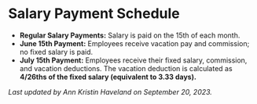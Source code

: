 # Salary Payment Schedule

- **Regular Salary Payments:** Salary is paid on the 15th of each month.  
- **June 15th Payment:** Employees receive vacation pay and commission; no fixed salary is paid.  
- **July 15th Payment:** Employees receive their fixed salary, commission, and vacation deductions. The vacation deduction is calculated as **4/26ths of the fixed salary (equivalent to 3.33 days).**  

_Last updated by Ann Kristin Haveland on September 20, 2023._
